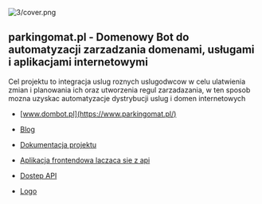 ![3/cover.png](https://logo.parkingomat.pl/3/cover.png)

## parkingomat.pl - Domenowy Bot do automatyzacji zarzadzania domenami, usługami i aplikacjami internetowymi
Cel projektu to integracja uslug roznych uslugodwcow
w celu ulatwienia zmian i planowania ich  oraz utworzenia regul zarzadazania,
w ten sposob mozna uzyskac automatyzacje dystrybucji uslug i domen internetowych


+ [www.dombot.pl](https://www.parkingomat.pl/)

+ [Blog](https://blog.parkingomat.pl/)

+ [Dokumentacja projektu](https://docs.parkingomat.pl/)

+ [Aplikacja frontendowa laczaca sie z api](https://app.parkingomat.pl/)

+ [Dostep API](https://api.parkingomat.pl/)

+ [Logo](https://logo.parkingomat.pl/)



